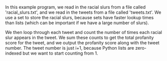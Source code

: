 In this example program, we read in the racial slurs from a file called 'racial_slurs.txt', and we read in the tweets from a file 
called 'tweets.txt'. We use a set to store the racial slurs, because sets have faster lookup times than lists (which can be 
important if we have a large number of slurs).
																
We then loop through each tweet and count the number of times each racial slur appears in the tweet. We sum these counts to get 
the total profanity score for the tweet, and we output the profanity score along with the tweet number. The tweet number is just
 i+1, because Python lists are zero-indexed but we want to start counting from 1.
